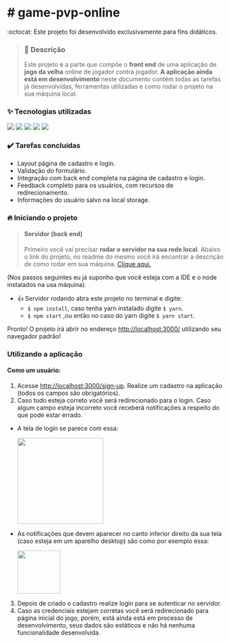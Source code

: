 # #️ game-pvp-online 

 :octocat: Este projeto foi desenvolvido exclusivamente para fins didáticos.
 
> ### 📌 Descrição
> Este projeto é a parte que compõe o **front end** de uma aplicação de **jogo da velha** online de jogador contra jogador. **A aplicação ainda está em desenvolvimento** neste documento contém todas as tarefas já desenvolvidas, ferramentas utilizadas e como rodar o projeto na sua máquina local. 

### ✨ Tecnologias utilizadas

<a href="https://pt-br.reactjs.org/"><img src="https://img.shields.io/badge/react-v17-blue"></a> <a href="https://reactrouter.com/"><img src="https://img.shields.io/badge/react--router--dom-v6-informational"></a> <a href="https://react-bootstrap.github.io/"><img src="https://img.shields.io/badge/react--bootstrap-v2-9cf"></a> <a href="https://axios-http.com/"><img src="https://img.shields.io/badge/axios-v0.25-ff69b4"></a> <a href="https://getbootstrap.com/"><img src="https://img.shields.io/badge/bootstrap-v5-blueviolet"></a>

### ✔️ Tarefas concluídas

  - Layout página de cadastro e login.
  - Validação do formulário.
  - Integração com back end completa na página de cadastro e login.
  - Feedback completo para os usuários, com recursos de redirecionamento.
  - Informações do usuário salvo na local storage.
  
### 🔥 Iniciando o projeto

> #### Servidor (back end)
> Primeiro você vai precisar **rodar o servidor na sua rede local**. Abaixo o link do projeto, no readme do mesmo você irá encontrar a descrição de como rodar em sua máquina.
> [Clique aqui.](https://github.com/Muriel-Gasparini/flash-chat-io-be)

(Nos passos seguintes eu já suponho que você esteja com a IDE e o node instalados na usa máquina).

- 👍 Servidor rodando abra este projeto no terminal e digite:
  *  `$ npm install`, caso tenha yarn instalado digite `$ yarn`. 
  *   `$ npm start` ,ou então no caso do yarn digite `$ yarn start`.

Pronto! O projeto irá abrir no endereço <a href="http://localhost:3000/">http://localhost:3000/</a> utilizando seu navegador padrão!

### Utilizando a aplicação

 #### Como um usuário:

  1. Acesse <a href="http://localhost:3000/sign-up">http://localhost:3000/sign-up</a>. Realize um cadastro na aplicação (todos os campos são obrigatórios). 
  2. Caso tudo esteja correto você será redirecionado para o login. Caso algum campo esteja incorreto você receberá notificações a respeito do que pode estar errado.
   * A tela de login se parece com essa:
    <p><img src="https://user-images.githubusercontent.com/86322789/168692751-adb287f2-3d82-465a-8dad-89688ce4d944.png" height="200"></p>   
   * As notificações que devem aparecer no canto inferior direito da sua tela (caso esteja em um aparelho desktop) são como por exemplo essa:
    <p><img src="https://user-images.githubusercontent.com/86322789/168440631-e18a9144-46a5-44d7-8438-367446153d92.png" height="100"></p>
  3. Depois de criado o cadastro realize login para se autenticar no servidor.
  4. Caso as credenciais estejam corretas você será redirecionado para página inicial do jogo, porém, está ainda está em processo de desenvolvimento, seus dados são estáticos e não há nenhuma funcionalidade desenvolvida.
